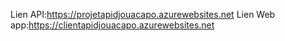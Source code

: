 Lien API:https://projetapidjouacapo.azurewebsites.net
Lien Web app:https://clientapidjouacapo.azurewebsites.net
